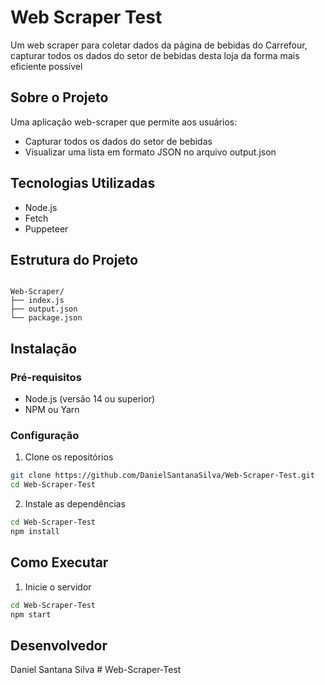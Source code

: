 # Web Scraper Test
Um web scraper para coletar dados da página de bebidas do Carrefour, capturar todos os dados do setor de bebidas desta loja da forma mais eficiente possível



## Sobre o Projeto

Uma aplicação web-scraper que permite aos usuários:
- Capturar todos os dados do setor de bebidas
- Visualizar uma lista em formato JSON no arquivo output.json


## Tecnologias Utilizadas

- Node.js
- Fetch
- Puppeteer


## Estrutura do Projeto

```

Web-Scraper/
├── index.js
├── output.json
└── package.json

```

## Instalação

### Pré-requisitos
- Node.js (versão 14 ou superior)
- NPM ou Yarn

### Configuração

1. Clone os repositórios
```bash
git clone https://github.com/DanielSantanaSilva/Web-Scraper-Test.git
cd Web-Scraper-Test
```

2. Instale as dependências
```bash
cd Web-Scraper-Test
npm install
```


## Como Executar


1. Inicie o servidor
```bash
cd Web-Scraper-Test
npm start
```


## Desenvolvedor

Daniel Santana Silva
#   W e b - S c r a p e r - T e s t  
 